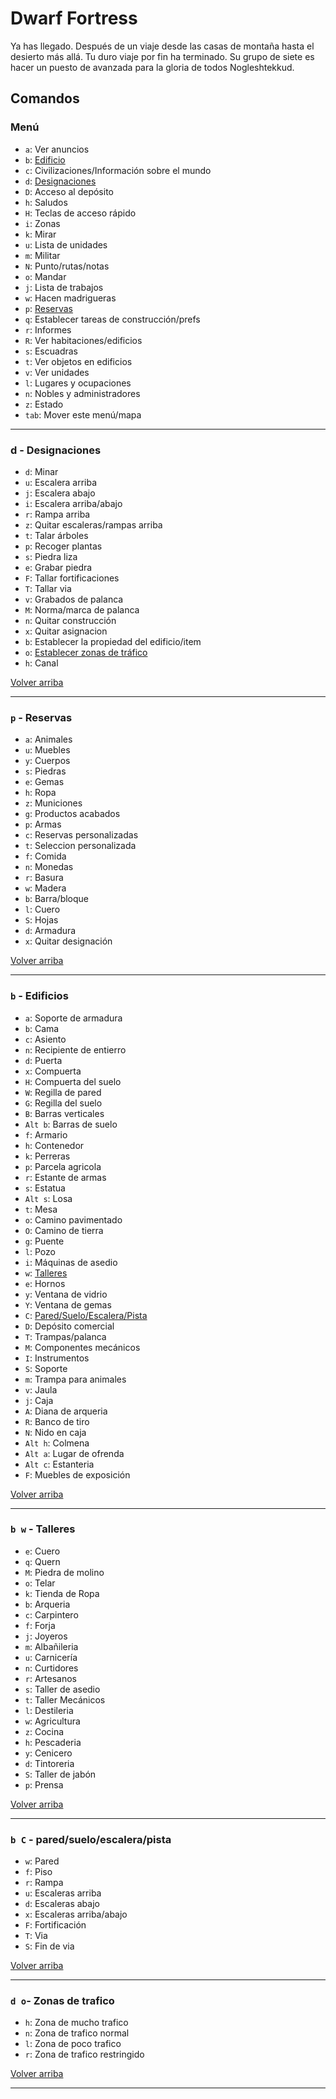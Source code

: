 # Dwarf Fortress

Ya has llegado. Después de un viaje desde las casas de montaña hasta el desierto más allá. Tu duro viaje por fin ha terminado. Su grupo de siete es hacer un puesto de avanzada para la gloria de todos Nogleshtekkud.

## Comandos

### Menú

- `a`: Ver anuncios
- `b`: [Edificio](#b---edificios)
- `c`: Civilizaciones/Información sobre el mundo
- `d`: [Designaciones](#d---designaciones)
- `D`: Acceso al depósito
- `h`: Saludos
- `H`: Teclas de acceso rápido
- `i`: Zonas
- `k`: Mirar
- `u`: Lista de unidades
- `m`: Militar
- `N`: Punto/rutas/notas
- `o`: Mandar
- `j`: Lista de trabajos
- `w`: Hacen madrigueras
- `p`: [Reservas](#p---reservas)
- `q`: Establecer tareas de construcción/prefs
- `r`: Informes
- `R`: Ver habitaciones/edificios
- `s`: Escuadras
- `t`: Ver objetos en edificios
- `v`: Ver unidades
- `l`: Lugares y ocupaciones
- `n`: Nobles y administradores
- `z`: Estado
- `tab`: Mover este menú/mapa

---

### d - Designaciones

- `d`: Minar
- `u`: Escalera arriba
- `j`: Escalera abajo
- `i`: Escalera arriba/abajo
- `r`: Rampa arriba
- `z`: Quitar escaleras/rampas arriba
- `t`: Talar árboles
- `p`: Recoger plantas
- `s`: Piedra liza
- `e`: Grabar piedra
- `F`: Tallar fortificaciones
- `T`: Tallar via
- `v`: Grabados de palanca
- `M`: Norma/marca de palanca
- `n`: Quitar construcción
- `x`: Quitar asignacion
- `b`: Establecer la propiedad del edificio/item
- `o`: [Establecer zonas de tráfico](#d-o--zonas-de-trafico)
- `h`: Canal

[Volver arriba](#menú)

---

### `p` - Reservas

- `a`: Animales
- `u`: Muebles
- `y`: Cuerpos
- `s`: Piedras
- `e`: Gemas
- `h`: Ropa
- `z`: Municiones
- `g`: Productos acabados
- `p`: Armas
- `c`: Reservas personalizadas
- `t`: Seleccion personalizada
- `f`: Comida
- `n`: Monedas
- `r`: Basura
- `w`: Madera
- `b`: Barra/bloque
- `l`: Cuero
- `S`: Hojas
- `d`: Armadura
- `x`: Quitar designación

[Volver arriba](#menú)

---

### `b` - Edificios

- `a`: Soporte de armadura
- `b`: Cama
- `c`: Asiento
- `n`: Recipiente de entierro
- `d`: Puerta
- `x`: Compuerta
- `H`: Compuerta del suelo
- `W`: Regilla de pared
- `G`: Regilla del suelo
- `B`: Barras verticales
- `Alt b`: Barras de suelo
- `f`: Armario
- `h`: Contenedor
- `k`: Perreras
- `p`: Parcela agricola
- `r`: Estante de armas
- `s`: Estatua
- `Alt s`: Losa
- `t`: Mesa
- `o`: Camino pavimentado
- `O`: Camino de tierra
- `g`: Puente
- `l`: Pozo
- `i`: Máquinas de asedio
- `w`: [Talleres](#b-w---talleres)
- `e`: Hornos
- `y`: Ventana de vidrio
- `Y`: Ventana de gemas
- `C`: [Pared/Suelo/Escalera/Pista](#b-c---paredsueloescalerapista)
- `D`: Depósito comercial
- `T`: Trampas/palanca
- `M`: Componentes mecánicos
- `I`: Instrumentos
- `S`: Soporte
- `m`: Trampa para animales
- `v`: Jaula
- `j`: Caja
- `A`: Diana de arqueria
- `R`: Banco de tiro
- `N`: Nido en caja
- `Alt h`: Colmena
- `Alt a`: Lugar de ofrenda
- `Alt c`: Estanteria
- `F`: Muebles de exposición

[Volver arriba](#menú)

---

### `b w` - Talleres

- `e`: Cuero
- `q`: Quern
- `M`: Piedra de molino
- `o`: Telar
- `k`: Tienda de Ropa
- `b`: Arqueria
- `c`: Carpintero
- `f`: Forja
- `j`: Joyeros
- `m`: Albañileria
- `u`: Carnicería
- `n`: Curtidores
- `r`: Artesanos
- `s`: Taller de asedio
- `t`: Taller Mecánicos
- `l`: Destileria
- `w`: Agricultura
- `z`: Cocina
- `h`: Pescaderia
- `y`: Cenicero
- `d`: Tintoreria
- `S`: Taller de jabón
- `p`: Prensa

[Volver arriba](#menú)

---

### `b C` - pared/suelo/escalera/pista

- `w`: Pared
- `f`: Piso
- `r`: Rampa
- `u`: Escaleras arriba
- `d`: Escaleras abajo
- `x`: Escaleras arriba/abajo
- `F`: Fortificación
- `T`: Via
- `S`: Fin de via

[Volver arriba](#menú)

---

### `d o`- Zonas de trafico

- `h`: Zona de mucho trafico
- `n`: Zona de trafico normal
- `l`: Zona de poco trafico
- `r`: Zona de trafico restringido

[Volver arriba](#menú)

---
